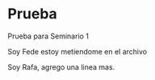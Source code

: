 # Prueba
Prueba para Seminario 1

Soy Fede estoy metiendome en el archivo

Soy Rafa, agrego una linea mas.